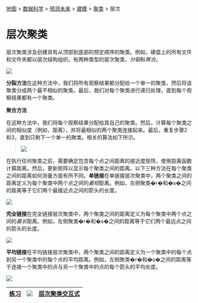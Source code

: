 [地图](data_mining_map.htm) > [数据科学](data_mining.htm) > [预测未来](predicting_the_future.htm) > [建模](modeling.htm) > [聚类](clustering.htm) > 层次

# 层次聚类

层次聚类涉及创建具有从顶部到底部的预定顺序的聚类。例如，硬盘上的所有文件和文件夹都以层次结构组织。有两种类型的层次聚类，*分裂*和*聚合*。

![](../Images/86ddcfbbc86ceb18a94a7ec8d45d876f.jpg)

**分裂方法**在这种方法中，我们将所有观察结果都分配给一个单一的聚类，然后将该聚类分成两个最不相似的聚类。最后，我们对每个聚类进行递归处理，直到每个观察结果都有一个聚类。

**聚合方法**

在这种方法中，我们将每个观察结果分配给其自己的聚类。然后，计算每个聚类之间的相似度（例如，距离），并将最相似的两个聚类连接起来。最后，重复步骤2和3，直到只剩下一个单一的聚类。相关的算法如下所示。

> ![](../Images/edcbf7884df542a7c38bff66a2fe6afd.jpg)

在执行任何聚类之前，需要确定包含每个点之间距离的接近度矩阵，使用距离函数计算距离。然后，更新矩阵以显示每个聚类之间的距离。以下三种方法在每个聚类之间的距离如何测量方面有所不同。**单链接**在单链接层次聚类中，两个聚类之间的距离定义为每个聚类中两个点之间的*最短*距离。例如，左侧聚类�r�和�s�之间的距离等于它们两个最接近点之间的箭头的长度。

![](../Images/51c505000d2ca451202130fb12e2ff04.jpg)

**完全链接**在完全链接层次聚类中，两个聚类之间的距离定义为每个聚类中两个点之间的*最长*距离。例如，左侧聚类�r�和�s�之间的距离等于它们两个最远点之间的箭头的长度。

![](../Images/4560083b4a23ff02c90c69623aa1424f.jpg)

**平均链接**在平均链接层次聚类中，两个聚类之间的距离定义为一个聚类中的每个点到另一个聚类中的每个点的平均距离。例如，左侧聚类�r�和�s�之间的距离等于连接一个聚类中的点与另一个聚类中的点的每个箭头的平均长度。

![](../Images/6f1d0a8ba52e3b4c5b1aeafdab558c15.jpg)

| [练习](clustering_hierarchical_exercise.htm) | [![](../Images/a890baab528b0ca069f7f2599c0c5e39.jpg)](datasets/Hclus.txt) | [层次聚类交互式](http://home.dei.polimi.it/matteucc/Clustering/tutorial_html/AppletH.html) |
| --- | --- | --- |
